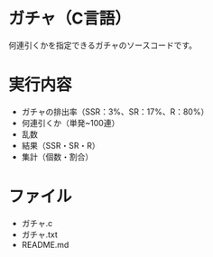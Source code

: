 # ガチャ（C言語）
何連引くかを指定できるガチャのソースコードです。

# 実行内容
- ガチャの排出率（SSR：3%、SR：17%、R：80%）
- 何連引くか（単発~100連）
- 乱数
- 結果（SSR・SR・R）
- 集計（個数・割合）

# ファイル
- ガチャ.c
- ガチャ.txt
- README.md
